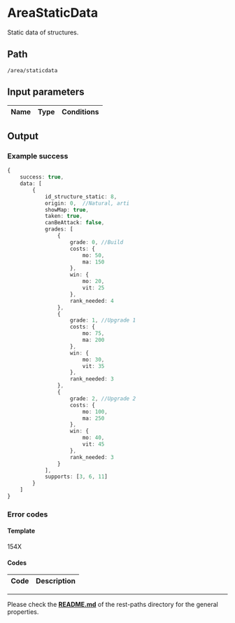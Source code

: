 # AreaStaticData
Static data of structures.

## Path
`/area/staticdata`

## Input parameters
| Name | Type | Conditions |
| --- | --- | --- |

## Output

### Example success
```TypeScript
{
    success: true,
    data: [
        {
            id_structure_static: 8,
            origin: 0,  //Natural, arti
            showMap: true,
            taken: true,
            canBeAttack: false,
            grades: [
                {
                    grade: 0, //Build
                    costs: {
                        mo: 50,
                        ma: 150
                    },
                    win: {
                        mo: 20,
                        vit: 25
                    },
                    rank_needed: 4
                },
                {
                    grade: 1, //Upgrade 1
                    costs: {
                        mo: 75,
                        ma: 200
                    },
                    win: {
                        mo: 30,
                        vit: 35
                    },
                    rank_needed: 3
                },
                {
                    grade: 2, //Upgrade 2
                    costs: {
                        mo: 100,
                        ma: 250
                    },
                    win: {
                        mo: 40,
                        vit: 45
                    },
                    rank_needed: 3
                }
            ],
            supports: [3, 6, 11]
        }
    ]
}
```

### Error codes
#### Template
154X

#### Codes
| Code | Description |
| ---: | :--- |

---
Please check the **[README.md](../README.md)** of the rest-paths directory for the general properties.